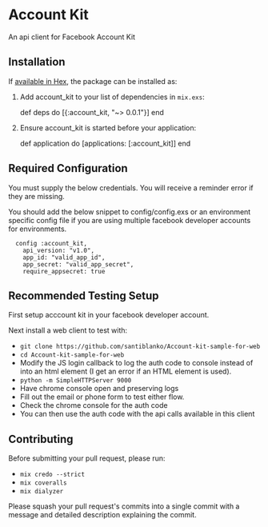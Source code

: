 # Account Kit

An api client for Facebook Account Kit

## Installation

If [available in Hex](https://hex.pm/docs/publish), the package can be installed as:

  1. Add account_kit to your list of dependencies in `mix.exs`:

        def deps do
          [{:account_kit, "~> 0.0.1"}]
        end

  2. Ensure account_kit is started before your application:

        def application do
          [applications: [:account_kit]]
        end

## Required Configuration
You must supply the below credentials. You will receive a reminder error if they are missing.

You should add the below snippet to config/config.exs or an environment specific config file
if you are using multiple facebook developer accounts for environments.

      config :account_kit,
        api_version: "v1.0",
        app_id: "valid_app_id",
        app_secret: "valid_app_secret",
        require_appsecret: true


## Recommended Testing Setup
First setup acccount kit in your facebook developer account.

Next install a web client to test with:
* `git clone https://github.com/santiblanko/Account-kit-sample-for-web`
* `cd Account-kit-sample-for-web`
* Modify the JS login callback to log the auth code to console instead of into an html element (I get an error if an HTML element is used).
* `python -m SimpleHTTPServer 9000`
* Have chrome console open and preserving logs
* Fill out the email or phone form to test either flow.
* Check the chrome console for the auth code
* You can then use the auth code with the api calls available in this client


## Contributing
Before submitting your pull request, please run:
  * `mix credo --strict`
  * `mix coveralls`
  * `mix dialyzer`

Please squash your pull request's commits into a single commit with a message and
detailed description explaining the commit.
